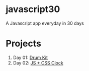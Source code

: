 # javascript30
A Javascript app everyday in 30 days

# Projects
1. Day 01: [Drum Kit](https://nvthai.github.io/javascript30/01-drum-kit/)
2. Day 02: [JS + CSS Clock](https://nvthai.github.io/javascript30/02-js-css-clock/)
